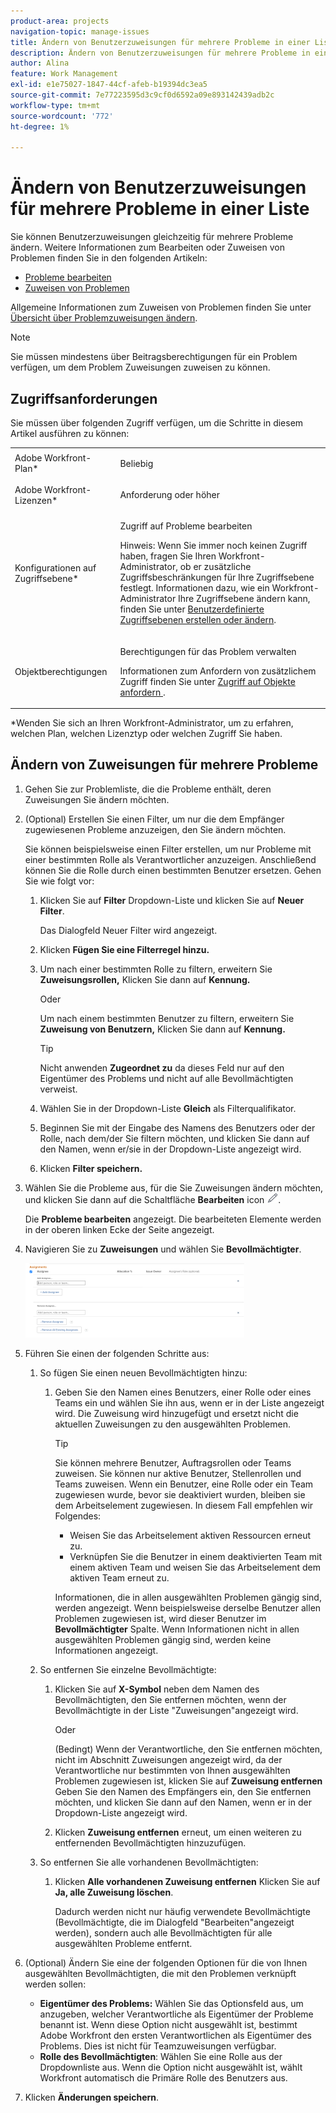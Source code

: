 ```yaml
---
product-area: projects
navigation-topic: manage-issues
title: Ändern von Benutzerzuweisungen für mehrere Probleme in einer Liste
description: Ändern von Benutzerzuweisungen für mehrere Probleme in einer Liste
author: Alina
feature: Work Management
exl-id: e1e75027-1847-44cf-afeb-b19394dc3ea5
source-git-commit: 7e77223595d3c9cf0d6592a09e893142439adb2c
workflow-type: tm+mt
source-wordcount: '772'
ht-degree: 1%

---
```


# Ändern von Benutzerzuweisungen für mehrere Probleme in einer Liste

<!--
<p data-mc-conditions="QuicksilverOrClassic.Draft mode">(NOTE: similar article exists for tasks)</p>
-->

Sie können Benutzerzuweisungen gleichzeitig für mehrere Probleme ändern. Weitere Informationen zum Bearbeiten oder Zuweisen von Problemen finden Sie in den folgenden Artikeln:

* [Probleme bearbeiten](../../../manage-work/issues/manage-issues/edit-issues.md)
* [Zuweisen von Problemen](../../../manage-work/issues/manage-issues/assign-issues.md)

Allgemeine Informationen zum Zuweisen von Problemen finden Sie unter [Übersicht über Problemzuweisungen ändern](../../../manage-work/issues/manage-issues/modify-issue-assignments-overview.md).

>[!NOTE]
>
>Sie müssen mindestens über Beitragsberechtigungen für ein Problem verfügen, um dem Problem Zuweisungen zuweisen zu können.

## Zugriffsanforderungen

Sie müssen über folgenden Zugriff verfügen, um die Schritte in diesem Artikel ausführen zu können:

<table style="table-layout:auto"> 
 <col> 
 <col> 
 <tbody> 
  <tr> 
   <td role="rowheader">Adobe Workfront-Plan*</td> 
   <td> <p>Beliebig </p> </td> 
  </tr> 
  <tr> 
   <td role="rowheader">Adobe Workfront-Lizenzen*</td> 
   <td> <p>Anforderung oder höher</p> </td> 
  </tr> 
  <tr> 
   <td role="rowheader">Konfigurationen auf Zugriffsebene*</td> 
   <td> <p>Zugriff auf Probleme bearbeiten</p> <p>Hinweis: Wenn Sie immer noch keinen Zugriff haben, fragen Sie Ihren Workfront-Administrator, ob er zusätzliche Zugriffsbeschränkungen für Ihre Zugriffsebene festlegt. Informationen dazu, wie ein Workfront-Administrator Ihre Zugriffsebene ändern kann, finden Sie unter <a href="../../../administration-and-setup/add-users/configure-and-grant-access/create-modify-access-levels.md" class="MCXref xref">Benutzerdefinierte Zugriffsebenen erstellen oder ändern</a>.</p> </td> 
  </tr> 
  <tr> 
   <td role="rowheader">Objektberechtigungen</td> 
   <td> <p>Berechtigungen für das Problem verwalten</p> <p>Informationen zum Anfordern von zusätzlichem Zugriff finden Sie unter <a href="../../../workfront-basics/grant-and-request-access-to-objects/request-access.md" class="MCXref xref">Zugriff auf Objekte anfordern </a>.</p> </td> 
  </tr> 
 </tbody> 
</table>

&#42;Wenden Sie sich an Ihren Workfront-Administrator, um zu erfahren, welchen Plan, welchen Lizenztyp oder welchen Zugriff Sie haben.

<!--
<div data-mc-conditions="QuicksilverOrClassic.Draft mode">
<h2>When to modify user assignments on issues</h2>
<p>(NOTE:&nbsp;drafted and moved to the overview article: Modify issue assignments overview)</p>
<p>You might want to modify the user assignments for multiple issues for a variety of&nbsp;reasons, including the following:</p>
<ul>
<li>Users join or leave&nbsp;your team</li>
<li>A user takes a vacation that extends beyond the issue&nbsp;due dates</li>
<li>A specific role or user is set as the assignee for multiple issues and you want to quickly modify all items to be assigned to a different user or role</li>
</ul>
</div>
-->

## Ändern von Zuweisungen für mehrere Probleme

1. Gehen Sie zur Problemliste, die die Probleme enthält, deren Zuweisungen Sie ändern möchten.
1. (Optional) Erstellen Sie einen Filter, um nur die dem Empfänger zugewiesenen Probleme anzuzeigen, den Sie ändern möchten.

   Sie können beispielsweise einen Filter erstellen, um nur Probleme mit einer bestimmten Rolle als Verantwortlicher anzuzeigen. Anschließend können Sie die Rolle durch einen bestimmten Benutzer ersetzen. Gehen Sie wie folgt vor:

   1. Klicken Sie auf **Filter** Dropdown-Liste und klicken Sie auf **Neuer Filter**.

      Das Dialogfeld Neuer Filter wird angezeigt.

   1. Klicken **Fügen Sie eine Filterregel hinzu.**
   1. Um nach einer bestimmten Rolle zu filtern, erweitern Sie **Zuweisungsrollen,** Klicken Sie dann auf **Kennung.**

      Oder

      Um nach einem bestimmten Benutzer zu filtern, erweitern Sie **Zuweisung von Benutzern,** Klicken Sie dann auf **Kennung.**

      >[!TIP]
      >
      >Nicht anwenden **Zugeordnet zu** da dieses Feld nur auf den Eigentümer des Problems und nicht auf alle Bevollmächtigten verweist.

   1. Wählen Sie in der Dropdown-Liste **Gleich** als Filterqualifikator.
   1. Beginnen Sie mit der Eingabe des Namens des Benutzers oder der Rolle, nach dem/der Sie filtern möchten, und klicken Sie dann auf den Namen, wenn er/sie in der Dropdown-Liste angezeigt wird.
   1. Klicken **Filter speichern.**

1. Wählen Sie die Probleme aus, für die Sie Zuweisungen ändern möchten, und klicken Sie dann auf die Schaltfläche **Bearbeiten** icon ![](assets/qs-edit-icon.png).

   Die **Probleme bearbeiten** angezeigt. Die bearbeiteten Elemente werden in der oberen linken Ecke der Seite angezeigt.

1. Navigieren Sie zu **Zuweisungen** und wählen Sie **Bevollmächtigter**.

   ![](assets/classic-assignmens-area-on-edit-box-350x119.png)

1. Führen Sie einen der folgenden Schritte aus:

   1. So fügen Sie einen neuen Bevollmächtigten hinzu:

      1. Geben Sie den Namen eines Benutzers, einer Rolle oder eines Teams ein und wählen Sie ihn aus, wenn er in der Liste angezeigt wird. Die Zuweisung wird hinzugefügt und ersetzt nicht die aktuellen Zuweisungen zu den ausgewählten Problemen.

         >[!TIP]
         Sie können mehrere Benutzer, Auftragsrollen oder Teams zuweisen. Sie können nur aktive Benutzer, Stellenrollen und Teams zuweisen.
         Wenn ein Benutzer, eine Rolle oder ein Team zugewiesen wurde, bevor sie deaktiviert wurden, bleiben sie dem Arbeitselement zugewiesen. In diesem Fall empfehlen wir Folgendes:
         * Weisen Sie das Arbeitselement aktiven Ressourcen erneut zu.
         * Verknüpfen Sie die Benutzer in einem deaktivierten Team mit einem aktiven Team und weisen Sie das Arbeitselement dem aktiven Team erneut zu.


         Informationen, die in allen ausgewählten Problemen gängig sind, werden angezeigt. Wenn beispielsweise derselbe Benutzer allen Problemen zugewiesen ist, wird dieser Benutzer im **Bevollmächtigter** Spalte. Wenn Informationen nicht in allen ausgewählten Problemen gängig sind, werden keine Informationen angezeigt.
   1. So entfernen Sie einzelne Bevollmächtigte:

      1. Klicken Sie auf **X-Symbol** neben dem Namen des Bevollmächtigten, den Sie entfernen möchten, wenn der Bevollmächtigte in der Liste &quot;Zuweisungen&quot;angezeigt wird.

         Oder

         (Bedingt) Wenn der Verantwortliche, den Sie entfernen möchten, nicht im Abschnitt Zuweisungen angezeigt wird, da der Verantwortliche nur bestimmten von Ihnen ausgewählten Problemen zugewiesen ist, klicken Sie auf **Zuweisung entfernen** Geben Sie den Namen des Empfängers ein, den Sie entfernen möchten, und klicken Sie dann auf den Namen, wenn er in der Dropdown-Liste angezeigt wird.

      1. Klicken **Zuweisung entfernen** erneut, um einen weiteren zu entfernenden Bevollmächtigten hinzuzufügen.
   1. So entfernen Sie alle vorhandenen Bevollmächtigten:

      1. Klicken **Alle vorhandenen Zuweisung entfernen** Klicken Sie auf **Ja, alle Zuweisung löschen**.

         Dadurch werden nicht nur häufig verwendete Bevollmächtigte (Bevollmächtigte, die im Dialogfeld &quot;Bearbeiten&quot;angezeigt werden), sondern auch alle Bevollmächtigten für alle ausgewählten Probleme entfernt.



1. (Optional) Ändern Sie eine der folgenden Optionen für die von Ihnen ausgewählten Bevollmächtigten, die mit den Problemen verknüpft werden sollen:

   * **Eigentümer des Problems:** Wählen Sie das Optionsfeld aus, um anzugeben, welcher Verantwortliche als Eigentümer der Probleme benannt ist. Wenn diese Option nicht ausgewählt ist, bestimmt Adobe Workfront den ersten Verantwortlichen als Eigentümer des Problems. Dies ist nicht für Teamzuweisungen verfügbar.
   * **Rolle des Bevollmächtigten**: Wählen Sie eine Rolle aus der Dropdownliste aus. Wenn die Option nicht ausgewählt ist, wählt Workfront automatisch die Primäre Rolle des Benutzers aus.

1. Klicken **Änderungen speichern**.
